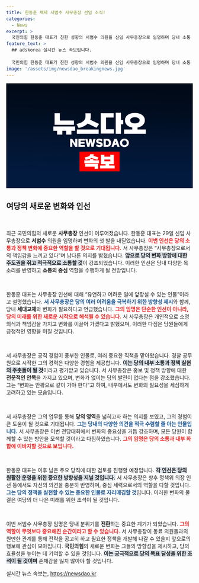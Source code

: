 ```yaml
---
title: 한동훈 체제 서범수 사무총장 선임 소식!
categories:
  - News
excerpt: >
  국민의힘 한동훈 대표가 친한 성향의 서범수 의원을 신임 사무총장으로 임명하며 당내 소통 강화를 다짐했다. 서 총장은 변화 없이는 미래가 없다며 당의 혁신을 위한 발판을 마련하겠다고 포부를 밝혔다.
feature_text: >
  ## adskorea 실시간 뉴스 속보입니다.

  국민의힘 한동훈 대표가 친한 성향의 서범수 의원을 신임 사무총장으로 임명하며 당내 소통 강화를 다짐했다. 서 총장은 변화 없이는 미래가 없다며 당의 혁신을 위한 발판을 마련하겠다고 포부를 밝혔다.
image: '/assets/img/newsdao_breakingnews.jpg'
---
```


<p><img src="/assets/img/newsdao_breakingnews.jpg" alt="adskorea 속보" /></p>

<h2 data-ke-size="size26">여당의 새로운 변화와 인선</h2>

<p data-ke-size="size16">&nbsp;</p>

<p>최근 국민의힘의 새로운 <strong>사무총장</strong> 인선이 이루어졌습니다. 한동훈 대표는 29일 신임 사무총장으로 <strong>서범수</strong> 의원을 임명하며 변화의 첫 발을 내딛었습니다. <b><span style="color: #ee2323;">이번 인선은 당의 소통과 정책 변화에 중요한 역할을 할 것으로 기대됩니다.</span></b> 서 사무총장은 “사무총장으로서의 책임감을 느끼고 있다”며 남다른 의지를 밝혔습니다. <b><span style="background-color: #21538527;">앞으로 당의 변화 방향에 대한 주도권을 쥐고 적극적으로 소통할 것</span></b>이 강조되었습니다. 이러한 인선은 당내 다양한 목소리를 반영하고 <strong>소통의 중심</strong> 역할을 수행하게 될 전망입니다. </p>

<p data-ke-size="size16">&nbsp;</p>

<p>한동훈 대표는 사무총장 인선에 대해 “유연하고 어려운 일에 앞장설 수 있는 인물”이라고 설명했습니다. <b><span style="color: #1a5490;">서 사무총장은 당의 여러 어려움을 극복하기 위한 방향성 제시</span></b>와 함께, 당내 <strong>세대교체</strong>와 변화가 필요하다고 언급했습니다. <b><span style="color: #ee2323;">그의 임명은 단순한 인선이 아니라, 당의 미래를 위한 새로운 시작으로 해석될 수 있습니다.</span></b> 서 사무총장은 개인적으로 소명의식과 책임감을 가지고 변화를 이끌어 가겠다고 밝혔으며, 이러한 다짐은 당원들에게 긍정적인 영향을 미칠 것입니다.</p>

<p data-ke-size="size16">&nbsp;</p>

<p>서 사무총장은 공직 경험이 풍부한 인물로, 여러 중요한 직책을 맡아왔습니다. 경찰 공무원으로 시작한 그의 경력은 다양한 경험을 제공합니다. <b><span style="background-color: #21538527;">이는 당의 내부 소통과 정책 실현의 주춧돌이 될 것</span></b>이라고 평가받고 있습니다. 서 사무총장은 홍보 및 정책 방향에 대한 <strong>전문적인 안목</strong>을 가지고 있으며, 변화가 없이는 당의 발전이 없다는 점을 강조했습니다. 그는 “변화는 안팎으로 같이 가야 한다”고 하여, 내부에서도 변화의 필요성을 세심하게 고려하고 있는 모습입니다. </p>

<p data-ke-size="size16">&nbsp;</p>

<p>서 사무총장은 그의 업무를 통해 <strong>당의 영역</strong>을 넓히고자 하는 의지를 보였고, 그의 경험이 큰 도움이 될 것으로 기대됩니다. <b><span style="color: #1a5490;">그는 당내의 다양한 의견을 적극 수렴할 줄 아는 인물입니다.</span></b> 서 사무총장은 이번 전당대회에서 변화의 중요성을 거듭 강조하며, 모든 당원이 함께할 수 있는 방안을 모색할 것이라고 다짐하였습니다. <b><span style="color: #ee2323;">그의 임명은 당의 소통과 내부 화합에 이바지할 것으로 보입니다.</span></b></p>

<p data-ke-size="size16">&nbsp;</p>

<p>한동훈 대표는 이후 남은 주요 당직에 대한 검토를 진행할 예정입니다. <b><span style="background-color: #21538527;">각 인선은 당의 원활한 운영을 위한 중요한 방향성을 지닐 것입니다.</span></b> 서 사무총장은 향후 정책위 의장 인선 등에서도 자신의 의견을 충분히 반영하며, 중심 세력으로서의 역할을 다할 것입니다. <b><span style="color: #1a5490;">그는 당의 정책을 실현할 수 있는 중요한 인물로 자리매김할 것</span></b>입니다. 이러한 변화의 물결은 여당의 더 나은 미래를 위한 초석이 될 것입니다.</p>

<p data-ke-size="size16">&nbsp;</p>

<p>이번 서범수 사무총장 임명은 당내 분위기를 <strong>전환</strong>하는 중요한 계기가 되었습니다. <b><span style="color: #ee2323;">그의 역할이 무엇보다 중요해진 순간이라고 할 수 있습니다.</span></b> 서 사무총장이 동료 의원들과의 원만한 관계를 통해 전략을 공고히 하고 필요한 정책을 개발해 나갈 수 있을지 앞으로의 행보에 관심이 모아집니다. <strong>국민의힘</strong>의 새로운 변화는 그들의 방향성을 제시하고, 당의 효율성을 높이는 데 기여할 수 있을 것입니다. <b><span style="background-color: #21538527;">이는 궁극적으로 당의 목표 달성을 위한 초석이 될 것이며</span></b> 존재감을 잃지 않아야 할 것입니다.</p>
실시간 뉴스 속보는, <a href="https://newsdao.kr" rel="dofollow">https://newsdao.kr</a>



